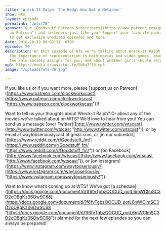 ```yaml
---
title: 'Wreck-It Ralph: The Medal Was Not A Metaphor'
show: wts
layout: episode
permalink: "/wts/70"
sponsor: Our [Goodstuff Patreon Subscribers](https://www.patreon.com/goodstuff "Goodstuff
  on Patreon") and listeners just like you! Support your favorite podcasts directly
  to get exclusive unedited episodes and more.
date: 2018-10-19 09:08:31 -0700
episode: 70
description: On this episode of WTS we're talking about Wreck-It Ralph. We talk about
  the importance of representation in both movies and video games, about accepting
  the role society assigns for you, and about whether girls should reject being princesses.
mp3: https://media.transistor.fm/5b6a7f10.mp3
image: "/uploads/wts-70.jpg"

---
```

If you like us or if you want more, please \[support us on Patreon\]([https://www.patreon.com/clockworkscast](https://www.patreon.com/clockworkscast "https://www.patreon.com/clockworkscast"))!

Want to tell us your thoughts about Wreck-It Ralph? Or about any of the movies we’ve talked about on WTS? We’d love to hear from you! You can send us a message \[over Twitter\]([http://www.twitter.com/wtscast](http://www.twitter.com/wtscast "http://www.twitter.com/wtscast")), or by email at waytooseriouslycast at gmail.com, or \[in our subreddit\]([https://www.reddit.com/r/Goodstuff_fm/](https://www.reddit.com/r/Goodstuff_fm/ "https://www.reddit.com/r/Goodstuff_fm/")) or \[on Facebook\]([http://www.facebook.com/wtscast](http://www.facebook.com/wtscast "http://www.facebook.com/wtscast")), or \[on instagram\]([https://www.instagram.com/waytooseriously/](https://www.instagram.com/waytooseriously/ "https://www.instagram.com/waytooseriously/")).

Want to know what’s coming up at WTS? We’ve got \[a schedule\]([https://docs.google.com/document/d/1f6fvTgbzQOCUD_potL6mWClmSC3D2cOBgKz36OwSC68](https://docs.google.com/document/d/1f6fvTgbzQOCUD_potL6mWClmSC3D2cOBgKz36OwSC68 "https://docs.google.com/document/d/1f6fvTgbzQOCUD_potL6mWClmSC3D2cOBgKz36OwSC68")) planned for the next few episodes so you can always be prepared!